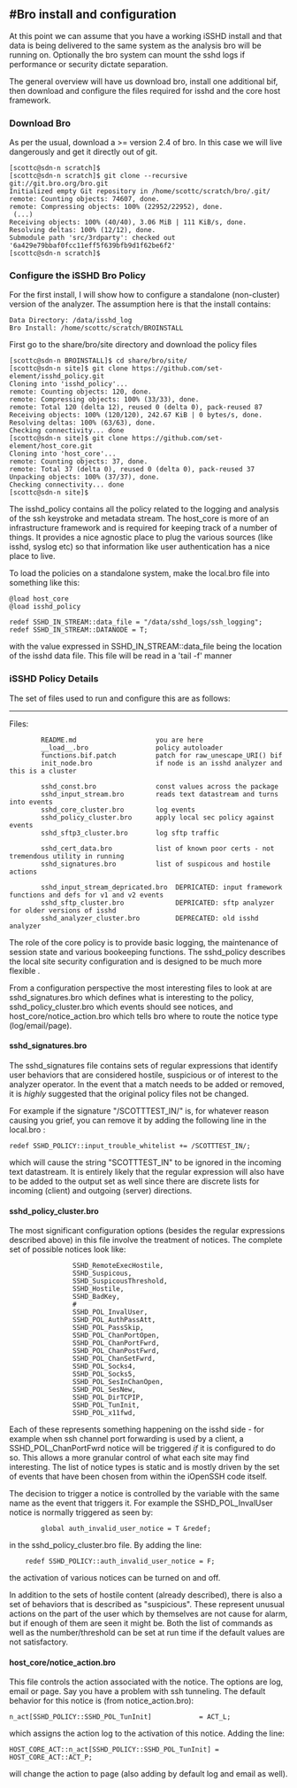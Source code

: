 #Bro install and configuration
-----

At this point we can assume that you have a working iSSHD install and that data is being delivered to the same system as the analysis bro will be running on.  Optionally the bro system can mount the sshd logs if performance or security dictate separation.

The general overview will have us download bro, install one additional bif, then download and configure the files required for isshd and the core host framework.

### Download Bro

As per the usual, download a >= version 2.4 of bro.  In this case we will live dangerously and get it directly out of git.

```
[scottc@sdn-n scratch]$
[scottc@sdn-n scratch]$ git clone --recursive git://git.bro.org/bro.git
Initialized empty Git repository in /home/scottc/scratch/bro/.git/
remote: Counting objects: 74607, done.
remote: Compressing objects: 100% (22952/22952), done.
 (...)
Receiving objects: 100% (40/40), 3.06 MiB | 111 KiB/s, done.
Resolving deltas: 100% (12/12), done.
Submodule path 'src/3rdparty': checked out '6a429e79bbaf0fcc11eff5f639bfb9d1f62be6f2'
[scottc@sdn-n scratch]$
```

### Configure the iSSHD Bro Policy

For the first install, I will show how to configure a standalone (non-cluster) version of the analyzer.  The assumption here is that the install contains:

	Data Directory: /data/isshd_log
	Bro Install: /home/scottc/scratch/BROINSTALL

First go to the share/bro/site directory and download the policy files

```
[scottc@sdn-n BROINSTALL]$ cd share/bro/site/
[scottc@sdn-n site]$ git clone https://github.com/set-element/isshd_policy.git
Cloning into 'isshd_policy'...
remote: Counting objects: 120, done.
remote: Compressing objects: 100% (33/33), done.
remote: Total 120 (delta 12), reused 0 (delta 0), pack-reused 87
Receiving objects: 100% (120/120), 242.67 KiB | 0 bytes/s, done.
Resolving deltas: 100% (63/63), done.
Checking connectivity... done
[scottc@sdn-n site]$ git clone https://github.com/set-element/host_core.git
Cloning into 'host_core'...
remote: Counting objects: 37, done.
remote: Total 37 (delta 0), reused 0 (delta 0), pack-reused 37
Unpacking objects: 100% (37/37), done.
Checking connectivity... done
[scottc@sdn-n site]$
```

The isshd_policy contains all the policy related to the logging and analysis of the ssh keystroke and metadata stream.  The host_core is more of an infrastructure framework and is required for keeping track of a number of things.  It provides a nice agnostic place to plug the various sources (like isshd, syslog etc) so that information like user authentication has a nice place to live.

To load the policies on a standalone system, make the local.bro file into something like this:

```
@load host_core
@load isshd_policy

redef SSHD_IN_STREAM::data_file = "/data/sshd_logs/ssh_logging";
redef SSHD_IN_STREAM::DATANODE = T;
```

with the value expressed in SSHD_IN_STREAM::data_file being the location of the isshd data file.  This file will be read in a 'tail -f' manner


### iSSHD Policy Details
The set of files used to run and configure this are as follows:

-----
Files:
```
        README.md                    you are here
        __load__.bro                 policy autoloader
        functions.bif.patch          patch for raw_unescape_URI() bif
        init_node.bro                if node is an isshd analyzer and this is a cluster

        sshd_const.bro               const values across the package
        sshd_input_stream.bro        reads text datastream and turns into events
        sshd_core_cluster.bro        log events
        sshd_policy_cluster.bro      apply local sec policy against events
        sshd_sftp3_cluster.bro       log sftp traffic

        sshd_cert_data.bro           list of known poor certs - not tremendous utility in running
        sshd_signatures.bro          list of suspicous and hostile actions

        sshd_input_stream_depricated.bro  DEPRICATED: input framework functions and defs for v1 and v2 events
        sshd_sftp_cluster.bro             DEPRICATED: sftp analyzer for older versions of isshd
        sshd_analyzer_cluster.bro         DEPRECATED: old isshd analyzer
```
The role of the core policy is to provide basic logging, the maintenance of session state and various bookeeping functions.  The sshd_policy describes the local site security configuration and is designed to be much more flexible .


From a configuration perspective the most interesting files to look at are sshd_signatures.bro which defines what is interesting to the policy, sshd_policy_cluster.bro which events should see notices, and host_core/notice_action.bro which tells bro where to route the notice type (log/email/page).

####  sshd_signatures.bro 
The sshd_signatures file contains sets of regular expressions that identify user behaviors that are considered hostile, suspicious or of interest to the analyzer operator.  In the event that a match needs to be added or removed, it is *highly* suggested that the original policy files not be changed.

For example if the signature "/SCOTTTEST_IN/" is, for whatever reason causing you grief, you can remove it by adding the following line in the local.bro :

	redef SSHD_POLICY::input_trouble_whitelist += /SCOTTTEST_IN/;

which will cause the string "SCOTTTEST_IN" to be ignored in the incoming text datastream.  It is entirely likely that the regular expression will also have to be added to the output set as well since there are discrete lists for incoming (client) and outgoing (server) directions.


#### sshd_policy_cluster.bro
The most significant configuration options (besides the regular expressions described above) in this file involve the treatment of notices.  The complete set of possible notices look like:

```
                SSHD_RemoteExecHostile,
                SSHD_Suspicous,
                SSHD_SuspicousThreshold,
                SSHD_Hostile,
                SSHD_BadKey,
                #
                SSHD_POL_InvalUser,
                SSHD_POL_AuthPassAtt,
                SSHD_POL_PassSkip,
                SSHD_POL_ChanPortOpen,
                SSHD_POL_ChanPortFwrd,
                SSHD_POL_ChanPostFwrd,
                SSHD_POL_ChanSetFwrd,
                SSHD_POL_Socks4,
                SSHD_POL_Socks5,
                SSHD_POL_SesInChanOpen,
                SSHD_POL_SesNew,
                SSHD_POL_DirTCPIP,
                SSHD_POL_TunInit,
                SSHD_POL_x11fwd, 
```
Each of these represents something happening on the isshd side - for example when ssh channel port forwarding is used by a client, a SSHD_POL_ChanPortFwrd notice will be triggered *if* it is configured to do so.  This allows a more granular control of what each site may find interesting.  The list of notice types is static and is mostly driven by the set of events that have been chosen from within the iOpenSSH code itself. 

The decision to trigger a notice is controlled by the variable with the same name as the event that triggers it.  For example the SSHD_POL_InvalUser notice is normally triggered as seen by:

	        global auth_invalid_user_notice = T &redef;

in the sshd_policy_cluster.bro file.  By adding the line:

		redef SSHD_POLICY::auth_invalid_user_notice = F;

the activation of various notices can be turned on and off.

In addition to the sets of hostile content (already described), there is also a set of behaviors that is described as "suspicious".  These represent unusual actions on the part of the user which by themselves are not cause for alarm, but if enough of them are seen it might be.  Both the list of  commands as well as the number/threshold can be set at run time if the default values are not satisfactory.

####  host_core/notice_action.bro
This file controls the action associated with the notice.  The options are log, email or page.  Say you have a problem with ssh tunneling.  The default behavior for this notice is (from notice_action.bro):

	n_act[SSHD_POLICY::SSHD_POL_TunInit]            = ACT_L;

which assigns the action log to the activation of this notice.  Adding the line:

	HOST_CORE_ACT::n_act[SSHD_POLICY::SSHD_POL_TunInit] = HOST_CORE_ACT::ACT_P;

will change the action to page (also adding by default log and email as well).


